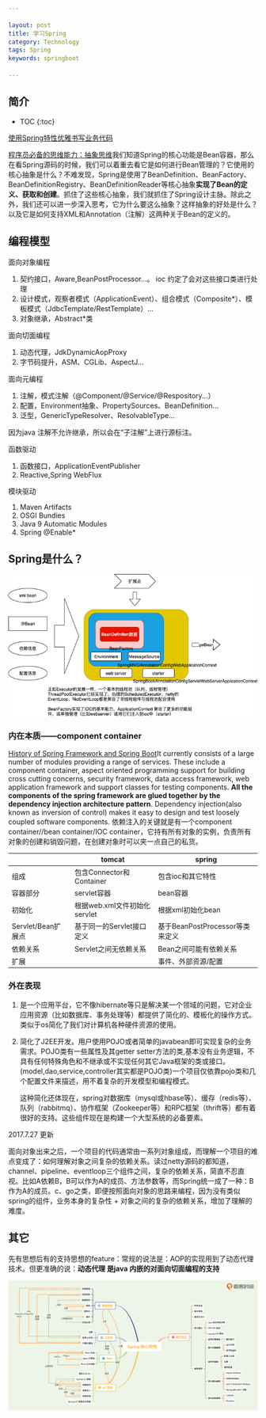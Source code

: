 ```yaml
---

layout: post
title: 学习Spring
category: Technology
tags: Spring
keywords: springboot

---
```


## 简介

* TOC
{:toc}

[使用Spring特性优雅书写业务代码](https://mp.weixin.qq.com/s/94oe5c_7ouE1GbyiPfNg5g)

[程序员必备的思维能力：抽象思维](https://mp.weixin.qq.com/s/cJ0odiYcphhNBoAVjqpCZQ)我们知道Spring的核心功能是Bean容器，那么在看Spring源码的时候，我们可以着重去看它是如何进行Bean管理的？它使用的核心抽象是什么？不难发现，Spring是使用了BeanDefinition、BeanFactory、BeanDefinitionRegistry、BeanDefinitionReader等核心抽象**实现了Bean的定义、获取和创建**。抓住了这些核心抽象，我们就抓住了Spring设计主脉。除此之外，我们还可以进一步深入思考，它为什么要这么抽象？这样抽象的好处是什么？以及它是如何支持XML和Annotation（注解）这两种关于Bean的定义的。

## 编程模型

面向对象编程

1. 契约接口，Aware,BeanPostProcessor...。 ioc 约定了会对这些接口类进行处理
2. 设计模式，观察者模式（ApplicationEvent）、组合模式（Composite*）、模板模式（JdbcTemplate/RestTemplate）...
3. 对象继承，Abstract*类

面向切面编程

1. 动态代理，JdkDynamicAopProxy
2. 字节码提升，ASM、CGLib、AspectJ...

面向元编程

1. 注解，模式注解（@Component/@Service/@Respository...）
2. 配置，Environment抽象、PropertySources、BeanDefinition...
3. 泛型，GenericTypeResolver、ResolvableType...

因为java 注解不允许继承，所以会在“子注解”上进行源标注。

函数驱动

1. 函数接口，ApplicationEventPublisher
2. Reactive,Spring WebFlux

模块驱动

1. Maven Artifacts
2. OSGI Bundies
3. Java 9 Automatic Modules
4. Spring @Enable*

## Spring是什么？

![](/public/upload/spring/ioc_overview.png)

### 内在本质——component container

[History of Spring Framework and Spring Boot](https://www.quickprogrammingtips.com/spring-boot/history-of-spring-framework-and-spring-boot.html)It currently consists of a large number of modules providing a range of services. These include a component container, aspect oriented programming support for building cross cutting concerns, security framework, data access framework, web application framework and support classes for testing components. **All the components of the spring framework are glued together by the dependency injection architecture pattern**. Dependency injection(also known as inversion of control) makes it easy to design and test loosely coupled software components. 依赖注入的关键就是有一个component container//bean container/IOC container，它持有所有对象的实例，负责所有对象的创建和销毁问题，在创建对象时可以夹一点自己的私货。

||tomcat|spring|
|---|---|---|
|组成|包含Connector和Container|包含ioc和其它特性|
|容器部分|servlet容器|bean容器|
|初始化|根据web.xml文件初始化servlet|根据xml初始化bean|
|Servlet/Bean扩展点|基于同一的Servlet接口定义|基于BeanPostProcessor等类来定义|
|依赖关系|Servlet之间无依赖关系|Bean之间可能有依赖关系|
|扩展||事件、外部资源/配置|

### 外在表现

1. 是一个应用平台，它不像hibernate等只是解决某一个领域的问题，它对企业应用资源（比如数据库、事务处理等）都提供了简化的、模板化的操作方式。类似于os简化了我们对计算机各种硬件资源的使用。
2. 简化了J2EE开发。用户使用POJO或者简单的javabean即可实现复杂的业务需求。POJO类有一些属性及其getter setter方法的类,基本没有业务逻辑，不具有任何特殊角色和不继承或不实现任何其它Java框架的类或接口。(model,dao,service,controller其实都是POJO类)一个项目仅依靠pojo类和几个配置文件来描述，用不着复杂的开发模型和编程模式。

    这种简化还体现在，spring对数据库（mysql或hbase等）、缓存（redis等）、队列（rabbitmq）、协作框架（Zookeeper等）和RPC框架（thrift等）都有着很好的支持。这些组件现在是构建一个大型系统的必备要素。
    
2017.7.27 更新

面向对象出来之后，一个项目的代码通常由一系列对象组成，而理解一个项目的难点变成了：如何理解对象之间复杂的依赖关系。读过netty源码的都知道，channel、pipeline、eventloop三个组件之间，复杂的依赖关系，简直不忍直视。比如A依赖B，B可以作为A的成员、方法参数等，而Spring统一成了一种：B作为A的成员。c、go之类，即便按照面向对象的思路来编程，因为没有类似spring的组件，业务本身的复杂性 + 对象之间的复杂的依赖关系，增加了理解的难度。

## 其它

先有思想后有的支持思想的feature：常规的说法是：AOP的实现用到了动态代理技术。但更准确的说：**动态代理 是java 内嵌的对面向切面编程的支持**

![](/public/upload/spring/spring_features.png)



